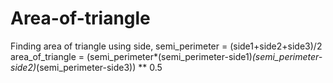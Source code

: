# Area-of-triangle

Finding area of triangle using side, 
semi_perimeter = (side1+side2+side3)/2
area_of_triangle = (semi_perimeter*(semi_perimeter-side1)*(semi_perimeter-side2)*(semi_perimeter-side3)) ** 0.5
